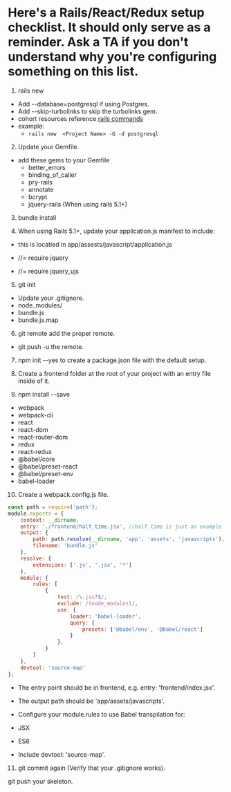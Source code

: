 # Here's a Rails/React/Redux setup checklist. It should only serve as a reminder. Ask a TA if you don't understand why you're configuring something on this list.

1. rails new

* Add --database=postgresql if using Postgres.
* Add --skip-turbolinks to skip the turbolinks gem.
* cohort resources reference [rails commands](https://github.com/appacademy/cohort-resources/blob/master/study_guides/rails/rails_commands.md)
* example:
    * ```rails new  <Project Name> -G -d postgresql```
2. Update your Gemfile.
* add these gems to your Gemfile
    * better_errors
    * binding_of_caller
    * pry-rails
    * annotate
    * bcrypt
    * jquery-rails (When using rails 5.1+)
3. bundle install

4. When using Rails 5.1+, update your application.js manifest to include:
* this is locatied in app/assests/javascript/application.js

* //= require jquery
* //= require jquery_ujs

5. git init

* Update your .gitignore.
* node_modules/
* bundle.js
* bundle.js.map
6. git remote add the proper remote.

* git push -u the remote.

7. npm init --yes to create a package.json file with the default setup.

8. Create a frontend folder at the root of your project with an entry file inside of it.

9. npm install --save

* webpack
* webpack-cli
* react
* react-dom
* react-router-dom
* redux
* react-redux
* @babel/core
* @babel/preset-react
* @babel/preset-env
* babel-loader

10. Create a webpack.config.js file.

```javascript
const path = require('path');
module.exports = {
    context: __dirname,
    entry: './frontend/half_time.jsx', //half_time is just an example
    output: {
        path: path.resolve(__dirname, 'app', 'assets', 'javascripts'),
        filename: 'bundle.js'
    },
    resolve: {
        extensions: ['.js', '.jsx', '*']
    },
    module: {
        rules: [
            {
                test: /\.jsx?$/,
                exclude: /(node_modules)/,
                use: {
                    loader: 'babel-loader',
                    query: {
                        presets: ['@babel/env', '@babel/react']
                    }
                },
            }
        ]
    },
    devtool: 'source-map'
};
```

* The entry point should be in frontend, e.g. entry: 'frontend/index.jsx'.
* The output path should be 'app/assets/javascripts'.
* Configure your module.rules to use Babel transpilation for:
* JSX

* ES6
* Include devtool: 'source-map'.
11. git commit again (Verify that your .gitignore works).

git push your skeleton.